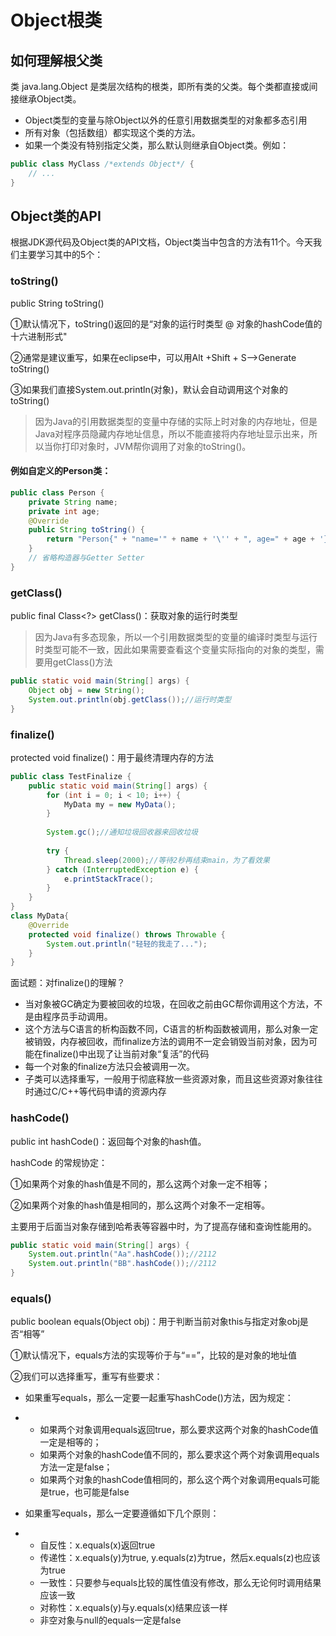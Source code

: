# Object根类

## 如何理解根父类

类 java.lang.Object 是类层次结构的根类，即所有类的父类。每个类都直接或间接继承Object类。

-   Object类型的变量与除Object以外的任意引用数据类型的对象都多态引用
-   所有对象（包括数组）都实现这个类的方法。
-   如果一个类没有特别指定父类，那么默认则继承自Object类。例如：

```java
public class MyClass /*extends Object*/ {
    // ...
}
```



## Object类的API

根据JDK源代码及Object类的API文档，Object类当中包含的方法有11个。今天我们主要学习其中的5个：

### toString()

public String toString()

①默认情况下，toString()返回的是“对象的运行时类型 @ 对象的hashCode值的十六进制形式"

②通常是建议重写，如果在eclipse中，可以用Alt +Shift + S-->Generate toString()

③如果我们直接System.out.println(对象)，默认会自动调用这个对象的toString()

>   因为Java的引用数据类型的变量中存储的实际上时对象的内存地址，但是Java对程序员隐藏内存地址信息，所以不能直接将内存地址显示出来，所以当你打印对象时，JVM帮你调用了对象的toString()。

#### 例如自定义的Person类：

```java
public class Person {  
    private String name;
    private int age;
    @Override
    public String toString() {
        return "Person{" + "name='" + name + '\'' + ", age=" + age + '}';
    }
    // 省略构造器与Getter Setter
}
```

### getClass()

public final Class<?> getClass()：获取对象的运行时类型

>   因为Java有多态现象，所以一个引用数据类型的变量的编译时类型与运行时类型可能不一致，因此如果需要查看这个变量实际指向的对象的类型，需要用getClass()方法

```java
public static void main(String[] args) {
    Object obj = new String();
    System.out.println(obj.getClass());//运行时类型
}
```

### finalize()

protected void finalize()：用于最终清理内存的方法

```java
public class TestFinalize {
    public static void main(String[] args) {
        for (int i = 0; i < 10; i++) {
            MyData my = new MyData();
        }
        
        System.gc();//通知垃圾回收器来回收垃圾
        
        try {
            Thread.sleep(2000);//等待2秒再结束main，为了看效果
        } catch (InterruptedException e) {
            e.printStackTrace();
        }
    }
}
class MyData{
    @Override
    protected void finalize() throws Throwable {
        System.out.println("轻轻的我走了...");
    }
}
```

面试题：对finalize()的理解？

-   当对象被GC确定为要被回收的垃圾，在回收之前由GC帮你调用这个方法，不是由程序员手动调用。
-   这个方法与C语言的析构函数不同，C语言的析构函数被调用，那么对象一定被销毁，内存被回收，而finalize方法的调用不一定会销毁当前对象，因为可能在finalize()中出现了让当前对象“复活”的代码
-   每一个对象的finalize方法只会被调用一次。
-   子类可以选择重写，一般用于彻底释放一些资源对象，而且这些资源对象往往时通过C/C++等代码申请的资源内存

### hashCode()

public int hashCode()：返回每个对象的hash值。

hashCode 的常规协定：

①如果两个对象的hash值是不同的，那么这两个对象一定不相等；

②如果两个对象的hash值是相同的，那么这两个对象不一定相等。

主要用于后面当对象存储到哈希表等容器中时，为了提高存储和查询性能用的。

```java
public static void main(String[] args) {
    System.out.println("Aa".hashCode());//2112
    System.out.println("BB".hashCode());//2112
}
```

### equals()

public boolean equals(Object obj)：用于判断当前对象this与指定对象obj是否“相等”

①默认情况下，equals方法的实现等价于与“==”，比较的是对象的地址值

②我们可以选择重写，重写有些要求：

-   如果重写equals，那么一定要一起重写hashCode()方法，因为规定：

-   -   如果两个对象调用equals返回true，那么要求这两个对象的hashCode值一定是相等的；
    -   如果两个对象的hashCode值不同的，那么要求这个两个对象调用equals方法一定是false；
    -   如果两个对象的hashCode值相同的，那么这个两个对象调用equals可能是true，也可能是false

-   如果重写equals，那么一定要遵循如下几个原则：

-   -   自反性：x.equals(x)返回true
    -   传递性：x.equals(y)为true, y.equals(z)为true，然后x.equals(z)也应该为true
    -   一致性：只要参与equals比较的属性值没有修改，那么无论何时调用结果应该一致
    -   对称性：x.equals(y)与y.equals(x)结果应该一样
    -   非空对象与null的equals一定是false